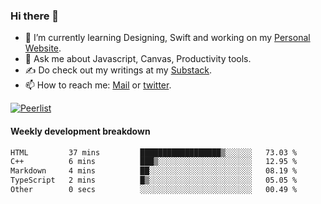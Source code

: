 ### Hi there 👋

- 🌱 I’m currently learning Designing, Swift and working on my [Personal Website](https://kvaishak.com/).
- 💬 Ask me about Javascript, Canvas,  Productivity tools. 
- :writing_hand: Do check out my writings at my [Substack](https://kvaishak.substack.com/).
- 📫 How to reach me: [Mail](mailto:vaishak.kaippanchery@gmail.com) or [twitter](https://twitter.com/kvaishack).

[![Peerlist](https://github-readme-badge.peerlist.io/api/vaishak)](https://peerlist.io/vaishak)

#### Weekly development breakdown

<!--START_SECTION:waka-->

```txt
HTML         37 mins         ██████████████████▒░░░░░░   73.03 %
C++          6 mins          ███▒░░░░░░░░░░░░░░░░░░░░░   12.95 %
Markdown     4 mins          ██░░░░░░░░░░░░░░░░░░░░░░░   08.19 %
TypeScript   2 mins          █▒░░░░░░░░░░░░░░░░░░░░░░░   05.05 %
Other        0 secs          ░░░░░░░░░░░░░░░░░░░░░░░░░   00.49 %
```

<!--END_SECTION:waka-->
